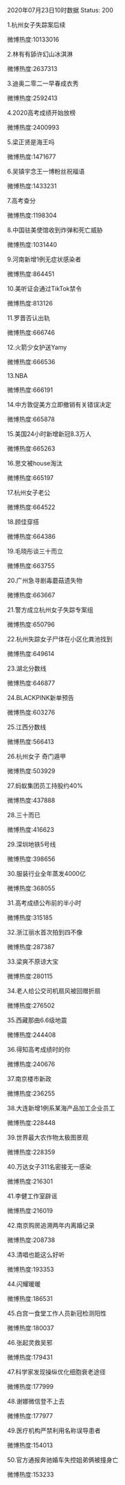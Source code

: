 2020年07月23日10时数据
Status: 200

1.杭州女子失踪案后续

微博热度:10133016

2.林有有舔许幻山冰淇淋

微博热度:2637313

3.迪奥二零二一早春成衣秀

微博热度:2592413

4.2020高考成绩开始放榜

微博热度:2400993

5.梁正贤是海王吗

微博热度:1471677

6.吴镇宇念王一博粉丝祝福语

微博热度:1433231

7.高考查分

微博热度:1198304

8.中国驻美使馆收到炸弹和死亡威胁

微博热度:1031440

9.河南新增1例无症状感染者

微博热度:864451

10.美听证会通过TikTok禁令

微博热度:813126

11.罗晋否认出轨

微博热度:666746

12.火箭少女护送Yamy

微博热度:666536

13.NBA

微博热度:666191

14.中方敦促美方立即撤销有关错误决定

微博热度:665878

15.美国24小时新增新冠8.3万人

微博热度:665263

16.思文被house淘汰

微博热度:665197

17.杭州女子老公

微博热度:664522

18.顾佳穿搭

微博热度:664386

19.毛晓彤谈三十而立

微博热度:663755

20.广州急寻剧毒蘑菇遗失物

微博热度:663667

21.警方成立杭州女子失踪专案组

微博热度:650796

22.杭州失踪女子尸体在小区化粪池找到

微博热度:649614

23.湖北分数线

微博热度:646877

24.BLACKPINK新单预告

微博热度:603276

25.江西分数线

微博热度:566413

26.杭州女子 奇门遁甲

微博热度:503929

27.蚂蚁集团员工持股约40%

微博热度:437888

28.三十而已

微博热度:416623

29.深圳地铁5号线

微博热度:398656

30.服装行业全年蒸发4000亿

微博热度:368055

31.高考成绩公布前的半小时

微博热度:315185

32.浙江丽水首次拍到四不像

微博热度:287387

33.梁爽不原谅大宝

微博热度:280115

34.老人给公交司机扇风被回赠折扇

微博热度:276502

35.西藏那曲6.6级地震

微博热度:244408

36.得知高考成绩时的你

微博热度:240676

37.南京楼市新政

微博热度:236255

38.大连新增1例系某海产品加工企业员工

微博热度:228448

39.世界最大农作物太极图景观

微博热度:228359

40.万达女子311名密接无一感染

微博热度:216301

41.李健工作室辟谣

微博热度:216019

42.南京购房追溯两年内离婚记录

微博热度:208738

43.清唱也能这么好听

微博热度:193353

44.闪耀暖暖

微博热度:186531

45.白宫一食堂工作人员新冠检测阳性

微博热度:180037

46.张起灵救吴邪

微博热度:179431

47.科学家发现操纵优化细胞衰老途径

微博热度:177999

48.谢娜微信登不上去

微博热度:177977

49.医疗机构严禁利用名称误导患者

微博热度:154013

50.官方通报奔驰婚车失控姐弟俩被撞身亡

微博热度:153233


